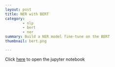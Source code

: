 ```yaml
---
layout: post
title: NER with BERT
category:
        - nlp
        - bert
        - ner
summary: Build a NER model fine-tune on the BERT
thumbnail: bert.png

---
```


Click [here](https://colab.research.google.com/github/PhaneendraGunda/PhaneendraGunda.github.io/blob/master/notebooks/NER_Bert_Transformers.ipynb) to open the jupyter notebook 

